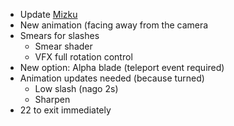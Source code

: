 - Update [Mizku](/docs/gameplay_spec/characters/mizku.md)
- New animation (facing away from the camera
- Smears for slashes
  - Smear shader
  - VFX full rotation control
- New option: Alpha blade (teleport event required)
- Animation updates needed (because turned)
  - Low slash (nago 2s)
  - Sharpen
- 22 to exit immediately
